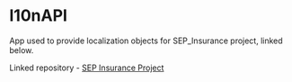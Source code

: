 # l10nAPI

App used to provide localization objects for SEP_Insurance project, linked below.

Linked repository - [SEP Insurance Project](https://github.com/vuletic/SEP_Insurance) 
